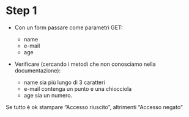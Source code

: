 # Step 1
- Con un form passare come parametri GET:
    - name
    - e-mail 
    - age 

 - Verificare (cercando i metodi che non conosciamo nella documentazione): 
    - name sia più lungo di 3 caratteri
    - e-mail contenga un punto e una chiocciola
    - age sia un numero. 
 
 Se tutto è ok stampare “Accesso riuscito”, altrimenti “Accesso negato”